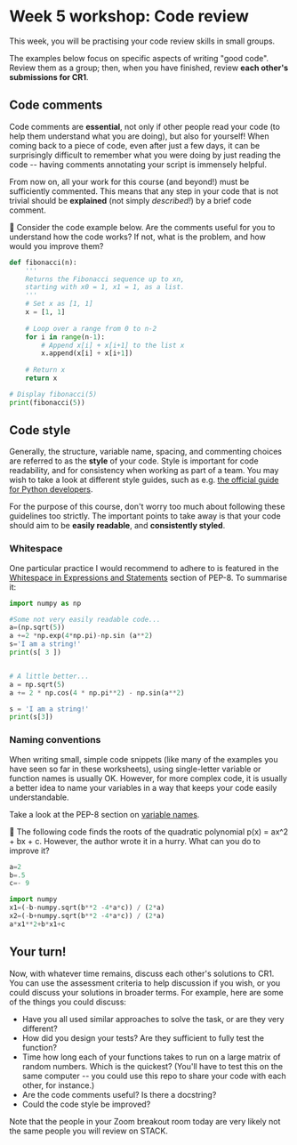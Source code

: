 # Week 5 workshop: Code review

This week, you will be practising your code review skills in small groups.

The examples below focus on specific aspects of writing "good code". Review them as a group; then, when you have finished, review **each other's submissions for CR1**.

## Code comments

Code comments are **essential**, not only if other people read your code (to help them understand what you are doing), but also for yourself! When coming back to a piece of code, even after just a few days, it can be surprisingly difficult to remember what you were doing by just reading the code -- having comments annotating your script is immensely helpful.

From now on, all your work for this course (and beyond!) must be sufficiently commented. This means that any step in your code that is not trivial should be **explained** (not simply *described!*) by a brief code comment.

🚩 Consider the code example below. Are the comments useful for you to understand how the code works? If not, what is the problem, and how would you improve them?

```python
def fibonacci(n):
    '''
    Returns the Fibonacci sequence up to xn,
    starting with x0 = 1, x1 = 1, as a list.
    '''
    # Set x as [1, 1]
    x = [1, 1]
    
    # Loop over a range from 0 to n-2
    for i in range(n-1):
        # Append x[i] + x[i+1] to the list x
        x.append(x[i] + x[i+1])
    
    # Return x
    return x

# Display fibonacci(5)
print(fibonacci(5))
```

## Code style

Generally, the structure, variable name, spacing, and commenting choices are referred to as the **style** of your code. Style is important for code readability, and for consistency when working as part of a team. You may wish to take a look at different style guides, such as e.g. [the official guide for Python developers](https://www.python.org/dev/peps/pep-0008).

For the purpose of this course, don't worry too much about following these guidelines too strictly. The important points to take away is that your code should aim to be **easily readable**, and **consistently styled**.

### Whitespace

One particular practice I would recommend to adhere to is featured in the [Whitespace in Expressions and Statements](https://www.python.org/dev/peps/pep-0008/#whitespace-in-expressions-and-statements) section of PEP-8. To summarise it:

```python
import numpy as np

#Some not very easily readable code...
a=(np.sqrt(5))
a +=2 *np.exp(4*np.pi)-np.sin (a**2)
s='I am a string!'
print(s[ 3 ])


# A little better...
a = np.sqrt(5)
a += 2 * np.cos(4 * np.pi**2) - np.sin(a**2)

s = 'I am a string!'
print(s[3])
```

### Naming conventions

When writing small, simple code snippets (like many of the examples you have seen so far in these worksheets), using single-letter variable or function names is usually OK. However, for more complex code, it is usually a better idea to name your variables in a way that keeps your code easily understandable.

Take a look at the PEP-8 section on [variable names](https://www.python.org/dev/peps/pep-0008/#descriptive-naming-styles).

🚩 The following code finds the roots of the quadratic polynomial p(x) = ax^2 + bx + c. However, the author wrote it in a hurry. What can you do to improve it?

```python
a=2
b=.5
c=- 9

import numpy
x1=(-b-numpy.sqrt(b**2 -4*a*c)) / (2*a)
x2=(-b+numpy.sqrt(b**2 -4*a*c)) / (2*a)
a*x1**2+b*x1+c
```

## Your turn!

Now, with whatever time remains, discuss each other's solutions to CR1. You can use the assessment criteria to help discussion if you wish, or you could discuss your solutions in broader terms. For example, here are some of the things you could discuss:
- Have you all used similar approaches to solve the task, or are they very different?
- How did you design your tests? Are they sufficient to fully test the function?
- Time how long each of your functions takes to run on a large matrix of random numbers. Which is the quickest? (You'll have to test this on the same computer -- you could use this repo to share your code with each other, for instance.)
- Are the code comments useful? Is there a docstring?
- Could the code style be improved?

Note that the people in your Zoom breakout room today are very likely not the same people you will review on STACK.
